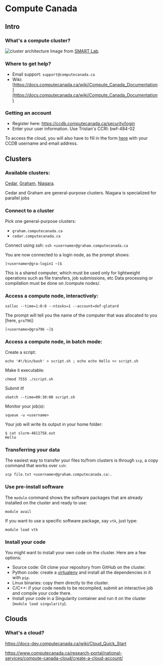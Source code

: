 # Compute Canada 

## Intro

### What's a compute cluster?

![cluster architecture](https://github.com/SMART-Lab/smartdispatch/raw/master/wiki/images/cluster_overview.png)
Image from [SMART Lab](https://github.com/SMART-Lab).

### Where to get help?

* Email support: ```support@computecanada.ca```
* Wiki: [https://docs.computecanada.ca/wiki/Compute_Canada_Documentation](https://docs.computecanada.ca/wiki/Compute_Canada_Documentation)

### Getting an account

* Register here: https://ccdb.computecanada.ca/security/login
* Enter your user information. Use Tristan's CCRI: bwf-484-02

 To access the cloud, you will also have to fill in the form 
 [here](https://www.computecanada.ca/research-portal/national-services/compute-canada-cloud/create-a-cloud-account)
 with your CCDB username and email address.


## Clusters

### Available clusters:

[Cedar](https://docs.computecanada.ca/wiki/Cedar), 
[Graham](https://docs.computecanada.ca/wiki/Graham), 
[Niagara](https://docs.computecanada.ca/wiki/Niagara).

Cedar and Graham are general-purpose clusters. Niagara is specialized for parallel jobs

### Connect to a cluster

Pick one general-purpose clusters:
* ```graham.computecanada.ca```
* ```cedar.computecanada.ca```

Connect using ssh:
```ssh <username>@graham.computecanada.ca```

You are now connected to a login node, as the prompt shows:

```[<username>@gra-login1 ~]$```

 This is a shared computer, which must be used only for lightweight 
 operations such as file transfers, job submissions, etc Data 
 processing or compilation must be done on /compute nodes/.

### Access a compute node, interactively:

```salloc --time=1:0:0 --ntasks=1 --account=def-glatard```

The prompt will tell you the name of the computer that was allocated to you [here, ```gra796```]:

```[<username>@gra796 ~]$```


### Access a compute node, in batch mode:

Create a script:

```echo '#!/bin/bash' > script.sh ; echo echo Hello >> script.sh```

Make it executable:

```chmod 7555 ./script.sh```

Submit it!

```sbatch --time=00:30:00 script.sh```

Monitor your job(s):

```squeue -u <username>```

Your job will write its output in your home folder:

```
$ cat slurm-4811758.out 
Hello
```

### Transferring your data

The easiest way to transfer your files to/from clusters is through ```scp```, 
a copy command that works over ```ssh```:

```scp file.txt <username>@graham.computecanada.ca:.```

### Use pre-install software

The ```module``` command shows the software packages that are already installed on the cluster and ready to use:

```module avail```

If you want to use a specific software package, say ```vtk```, just type:

```module load vtk```


### Install your code

You might want to install your own code on the cluster. Here are a few options:

* Source code: Git clone your repository from GitHub on the cluster.
* Python code: create a 
[virtualenv](https://www.dabapps.com/blog/introduction-to-pip-and-virtualenv-python)
and install all the dependencies in it with ```pip```.
* Linux binaries: copy them directly to the cluster.
* C/C++: if your code needs to be recompiled, submit an interactive job and compile your code there.
* Install your code in a Singularity container and run it on the cluster (```module load singularity```).


## Clouds

### What's a cloud?

https://docs-dev.computecanada.ca/wiki/Cloud_Quick_Start

https://www.computecanada.ca/research-portal/national-services/compute-canada-cloud/create-a-cloud-account/

